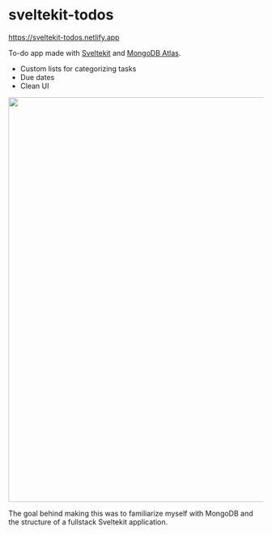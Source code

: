 # sveltekit-todos

https://sveltekit-todos.netlify.app

To-do app made with [Sveltekit](https://kit.svelte.dev/) and [MongoDB Atlas](https://www.mongodb.com/atlas).

- Custom lists for categorizing tasks
- Due dates
- Clean UI

<img src="https://user-images.githubusercontent.com/34758569/147842202-edb1e430-33bb-4cbb-bb8e-0bc0f88285fb.png" width=800>

The goal behind making this was to familiarize myself with MongoDB and the structure of a fullstack Sveltekit application.
